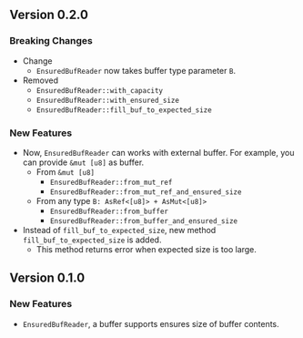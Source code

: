 ## Version 0.2.0

### Breaking Changes

* Change
    - `EnsuredBufReader` now takes buffer type parameter `B`.
* Removed
    - `EnsuredBufReader::with_capacity`
    - `EnsuredBufReader::with_ensured_size`
    - `EnsuredBufReader::fill_buf_to_expected_size`

### New Features

* Now, `EnsuredBufReader` can works with external buffer. For example, you can provide `&mut [u8]` as buffer.
    - From `&mut [u8]`
        + `EnsuredBufReader::from_mut_ref`
        + `EnsuredBufReader::from_mut_ref_and_ensured_size`
    - From any type `B: AsRef<[u8]> + AsMut<[u8]>`
        + `EnsuredBufReader::from_buffer`
        + `EnsuredBufReader::from_buffer_and_ensured_size`
* Instead of `fill_buf_to_expected_size`, new method `fill_buf_to_expected_size` is added.
    - This method returns error when expected size is too large.

## Version 0.1.0

### New Features

* `EnsuredBufReader`, a buffer supports ensures size of buffer contents.